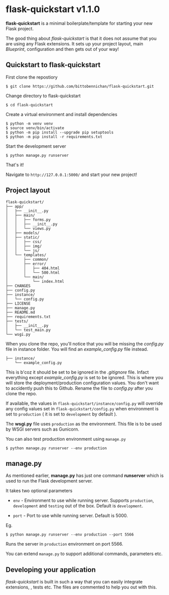 # flask-quickstart v1.1.0
**flask-quickstart** is a minimal boilerplate/template for starting your new Flask project.

The good thing about *flask-quickstart* is that it does not assume that you are using any Flask extensions. It sets up your project layout, main *Blueprint*, configuration and then gets out of your way!

## Quickstart to flask-quickstart

First clone the repostiory

```
$ git clone https://github.com/bittobennichan/flask-quickstart.git
```
Change directory to flask-quickstart

```
$ cd flask-quickstart
```
Create a virtual environment and install dependencies
```
$ python -m venv venv
$ source venv/bin/activate
$ python -m pip install --upgrade pip setuptools
$ python -m pip install -r requirements.txt
```

Start the development server
```
$ python manage.py runserver
```
That's it! 

Navigate to `http://127.0.0.1:5000/` and start your new project!

## Project layout
```
flask-quickstart/
├── app/
│   ├── __init__.py
│   ├── main/
│   │   ├── forms.py
│   │   ├── __init__.py
│   │   └── views.py
│   ├── models/
│   ├── static/
│   │   ├── css/
│   │   ├── img/
│   │   └── js/
│   └── templates/
│       ├── common/
│       ├── error/
│       │   ├── 404.html
│       │   └── 500.html
│       └── main/
│           └── index.html
├── CHANGES
├── config.py
├── instance/
│   └── config.py
├── LICENSE
├── manage.py
├── README.md
├── requirements.txt
├── tests/
│   ├── __init__.py
│   └── test_main.py
└── wsgi.py
```

When you clone the repo, you'll notice that you will be missing the *config.py* file in instance folder. You will find an *example_config.py* file instead.

```
├── instance/
    └── example_config.py
```

This is b'coz it should be set to be ignored in the *.gitignore* file. Infact everything except *example_config.py* is set to be ignored. This is where you will store the deployment/production configuration values. You don't want to accidently push this to Github. Rename the file to *config.py* after you clone the repo.


If available, the values in `flask-quickstart/instance/config.py` will override any config values set in `flask-quickstart/config.py` when environment is set to `production` ( it is set to `development` by default ).

The **wsgi.py** file uses `production` as the environment. This file is to be used by WSGI servers such as Gunicorn.

You can also test production environment using `manage.py`

```
$ python manage.py runserver --env production
``` 

## manage.py

As mentioned earlier, **manage.py** has just one command **runserver** which is used to run the Flask development server.

It takes two optional parameters

- `env` - Environment to use while running server. Supports  `production`, `development` and `testing` out of the box. Default is `development`. 

- `port` - Port to use while running server. Default is 5000.

Eg.

```
$ python manage.py runserver --env production --port 5566
``` 

Runs the  server in `production` environment on port 5566.

You can  extend `manage.py` to support additional commands, parameters etc.

## Developing your application

*flask-quickstart* is built in such a way that you can easily integrate extensions, , tests etc. The files are commented to help you out with this.

